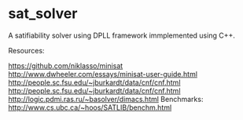 sat_solver
==========

A satifiability solver using DPLL framework immplemented using C++.

Resources:

https://github.com/niklasso/minisat
http://www.dwheeler.com/essays/minisat-user-guide.html
http://people.sc.fsu.edu/~jburkardt/data/cnf/cnf.html
http://people.sc.fsu.edu/~jburkardt/data/cnf/cnf.html
http://logic.pdmi.ras.ru/~basolver/dimacs.html
Benchmarks:
http://www.cs.ubc.ca/~hoos/SATLIB/benchm.html


